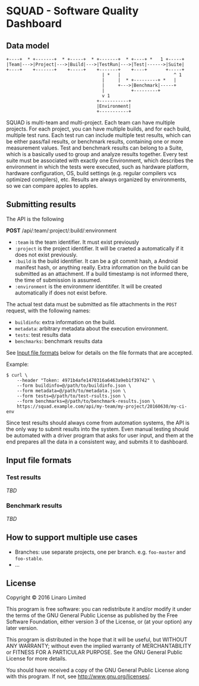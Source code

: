 # SQUAD - Software Quality Dashboard

## Data model

```
+----+  * +-------+  * +-----+  * +-------+  * +----+ *   1 +-----+
|Team|--->|Project|--->|Build|--->|TestRun|--->|Test|------>|Suite|
+----+    +-------+    +-----+    +-------+    +----+       +-----+
                                    | *   |                    ^ 1
                                    |     |  * +---------+ *   |
                                    |     +--->|Benchmark|-----+
                                    |          +---------+
                                    v 1
                                  +-----------+
                                  |Environment|
                                  +-----------+
```

SQUAD is multi-team and multi-project. Each team can have multiple projects.
For each project, you can have multiple builds, and for each build, multiple
test runs. Each test run can include multiple test results, which can be either
pass/fail results, or benchmark results, containing one or more measurement
values. Test and benchmark results can belong to a Suite, which is a basically
used to group and analyze results together. Every test suite must be associated
with exactly one Environment, which describes the environment in which the
tests were executed, such as hardware platform, hardware configuration, OS,
build settings (e.g. regular compilers vcs optimized compilers), etc. Results
are always organized by environments, so we can compare apples to apples.

## Submitting results

The API is the following

**POST** /api/:team/:project/:build/:environment

* `:team` is the team identifier. It must exist previously
* `:project` is the project identifier. It will be craeted a automatically if
  it does not exist previously.
* `:build` is the build identifier. It can be a git commit hash, a Android
  manifest hash, or anything really. Extra information on the build can be
  submitted as an attachment. If a build timestamp is not informed there, the
  time of submission is assumed.
* `:environment` is the environmenr identitifer. It will be created
  automatically if does not exist before.

The actual test data must be submitted as file attachments in the `POST`
request, with the following names:

* `buildinfo`: extra information on the build.
* `metadata`: arbitrary metadata about the execution environment.
* `tests`: test results data
* `benchmarks`: benchmark results data

See [Input file formats](#input-file-formats) below for details on the file
formats that are accepted.

Example:

```
$ curl \
    --header "Token: 4971b4afe1470316a6463a9eb1f39742" \
    --form buildinfo=@/path/to/buildinfo.json \
    --form metadata=@/path/to/metadata.json \
    --form tests=@/path/to/test-rsults.json \
    --form benchmarks=@/path/to/benchmark-results.json \
    https://squad.example.com/api/my-team/my-project/20160630/my-ci-env
```

Since test results should always come from automation systems, the API is the
only way to submit results into the system. Even manual testing should be
automated with a driver program that asks for user input, and them at the end
prepares all the data in a consistent way, and submits it to dashboard.

## Input file formats

### Test results

_TBD_

### Benchmark results

_TBD_

## How to support multiple use cases

* Branches: use separate projects, one per branch. e.g. `foo-master` and
  `foo-stable`.
* ...

## License

Copyright © 2016 Linaro Limited

This program is free software: you can redistribute it and/or modify
it under the terms of the GNU General Public License as published by
the Free Software Foundation, either version 3 of the License, or
(at your option) any later version.

This program is distributed in the hope that it will be useful,
but WITHOUT ANY WARRANTY; without even the implied warranty of
MERCHANTABILITY or FITNESS FOR A PARTICULAR PURPOSE.  See the
GNU General Public License for more details.

You should have received a copy of the GNU General Public License
along with this program.  If not, see <http://www.gnu.org/licenses/>.
